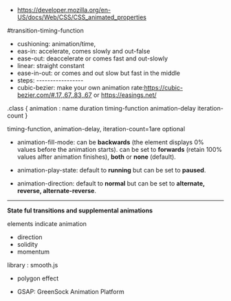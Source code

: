 - https://developer.mozilla.org/en-US/docs/Web/CSS/CSS_animated_properties

#transition-timing-function

- cushioning: animation/time,
- eas-in: accelerate, comes slowly and out-false
- ease-out: deaccelerate or comes fast and out-slowly
- linear: straight constant
- ease-in-out: or comes and out slow but fast in the middle
- steps: -----------------
- cubic-bezier: make your own animation rate:https://cubic-bezier.com/#.17,.67,.83,.67 or https://easings.net/

.class {
animation : name duration timing-function animation-delay iteration-count
}

timing-function, animation-delay, iteration-count=1are optional

- animation-fill-mode: can be **backwards** (the element displays 0% values before the animation starts). can be set to **forwards** (retain 100% values alfter animation finishes), **both** or **none** (default).

- animation-play-state: default to **running** but can be set to **paused**.

- animation-direction: default to **normal** but can be set to **alternate, reverse, alternate-reverse**.

---

**State ful transitions and supplemental animations**

elements indicate animation

- direction
- solidity
- momentum

library : smooth.js

- polygon effect

- GSAP: GreenSock Animation Platform
